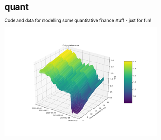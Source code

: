 # quant

Code and data for modelling some quantitative finance stuff - just for fun!

![Yield curve](figs/Yield.png)
